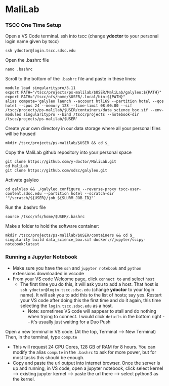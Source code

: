 # MaliLab

### TSCC One Time Setup

Open a VS Code terminal. ssh into tscc (change **ydoctor** to your personal login name given by tscc)
```
ssh ydoctor@login.tscc.sdsc.edu
```
Open the .bashrc file

```
nano .bashrc
```
Scroll to the bottom of the `.bashrc` file and paste in these lines:
```
module load singularitypro/3.11
export PATH="/tscc/projects/ps-malilab/$USER/MaliLab/galyleo:${PATH}"
export PATH="/tscc/nfs/home/$USER/.local/bin:${PATH}"
alias compute='galyleo launch --account htl169 --partition hotel --qos hotel --cpus 24 --memory 128 --time-limit 08:00:00 --sif /tscc/projects/ps-malilab/$USER/containers/data_science_box.sif --env-modules singularitypro --bind /tscc/projects --notebook-dir /tscc/projects/ps-malilab/$USER'
```

Create your own directory in our data storage where all your personal files will be housed
```
mkdir /tscc/projects/ps-malilab/$USER && cd $_
```

Copy the MaliLab github repository into your personal space
```
git clone https://github.com/y-doctor/MaliLab.git
cd MaliLab
git clone https://github.com/sdsc/galyleo.git
```

Activate galyleo
```
cd galyleo && ./galyleo configure --reverse-proxy tscc-user-content.sdsc.edu --partition hotel --scratch-dir '"/scratch/${USER}/job_${SLURM_JOB_ID}"`
```
Run the .bashrc file
```
source /tscc/nfs/home/$USER/.bashrc
```
Make a folder to hold the software container:
```
mkdir /tscc/projects/ps-malilab/$USER/containers && cd $_
singularity build data_science_box.sif docker://jupyter/scipy-notebook:latest
```

### Running a Jupyter Notebook
- Make sure you have the `ssh` and `jupyter notebook` and `python` extensions downloaded in vscode
- From your VS code Welcome page, click `connect to` and select `host`
  - The first time you do this, it will ask you to add a host. That host is `ssh ydoctor@login.tscc.sdsc.edu` (change **ydoctor** to your login name). It will ask you to add this to the list of hosts; say yes. Restart your VS code after doing this the first time and do it again, this time selecting the `login.tscc.sdsc.edu` as a host.
    - Note: sometimes VS code will aappear to stall and do nothing when trying to connect. I would click `details` in the bottom right -- it's usually just waiting for a Duo Push
  
Open a new terminal in VS code. (At the top, Terminal --> New Terminal) Then, in the terminal, type `compute`
- This will request 24 CPU Cores, 128 GB of RAM for 8 hours. You can modify the alias `compute` in the `.bashrc` to ask for more power, but for most tasks this should be enough.
- Copy and paste the url output into internet browser. Once the server is up and running, in VS code, open a jupyter notebook, click select kernel --> existing jupyter kernel --> paste the url there --> select python3 as the kernel. 

